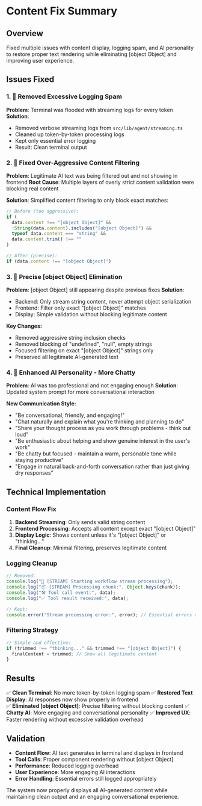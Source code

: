 # Content Fix Summary

## Overview
Fixed multiple issues with content display, logging spam, and AI personality to restore proper text rendering while eliminating [object Object] and improving user experience.

## Issues Fixed

### 1. 🔧 Removed Excessive Logging Spam
**Problem**: Terminal was flooded with streaming logs for every token
**Solution**: 
- Removed verbose streaming logs from `src/lib/agent/streaming.ts`
- Cleaned up token-by-token processing logs
- Kept only essential error logging
- Result: Clean terminal output

### 2. 📝 Fixed Over-Aggressive Content Filtering
**Problem**: Legitimate AI text was being filtered out and not showing in frontend
**Root Cause**: Multiple layers of overly strict content validation were blocking real content

**Solution**: Simplified content filtering to only block exact matches:
```typescript
// Before (too aggressive):
if (
  data.content !== "[object Object]" &&
  !String(data.content).includes("[object Object]") &&
  typeof data.content === "string" &&
  data.content.trim() !== ""
)

// After (precise):
if (data.content !== "[object Object]")
```

### 3. 🎯 Precise [object Object] Elimination
**Problem**: [object Object] still appearing despite previous fixes
**Solution**: 
- Backend: Only stream string content, never attempt object serialization
- Frontend: Filter only exact "[object Object]" matches
- Display: Simple validation without blocking legitimate content

**Key Changes:**
- Removed aggressive string inclusion checks
- Removed blocking of "undefined", "null", empty strings
- Focused filtering on exact "[object Object]" strings only
- Preserved all legitimate AI-generated text

### 4. 💬 Enhanced AI Personality - More Chatty
**Problem**: AI was too professional and not engaging enough
**Solution**: Updated system prompt for more conversational interaction

**New Communication Style:**
- "Be conversational, friendly, and engaging!"
- "Chat naturally and explain what you're thinking and planning to do"
- "Share your thought process as you work through problems - think out loud"
- "Be enthusiastic about helping and show genuine interest in the user's work"
- "Be chatty but focused - maintain a warm, personable tone while staying productive"
- "Engage in natural back-and-forth conversation rather than just giving dry responses"

## Technical Implementation

### Content Flow Fix
1. **Backend Streaming**: Only sends valid string content
2. **Frontend Processing**: Accepts all content except exact "[object Object]"
3. **Display Logic**: Shows content unless it's "[object Object]" or "thinking..."
4. **Final Cleanup**: Minimal filtering, preserves legitimate content

### Logging Cleanup
```typescript
// Removed:
console.log("🔄 [STREAM] Starting workflow stream processing");
console.log("📦 [STREAM] Processing chunk:", Object.keys(chunk));
console.log("🛠️ Tool call event:", data);
console.log("✅ Tool result received:", data);

// Kept:
console.error("Stream processing error:", error); // Essential errors only
```

### Filtering Strategy
```typescript
// Simple and effective:
if (trimmed !== "thinking..." && trimmed !== "[object Object]") {
  finalContent = trimmed; // Show all legitimate content
}
```

## Results

✅ **Clean Terminal**: No more token-by-token logging spam
✅ **Restored Text Display**: AI responses now show properly in frontend  
✅ **Eliminated [object Object]**: Precise filtering without blocking content
✅ **Chatty AI**: More engaging and conversational personality
✅ **Improved UX**: Faster rendering without excessive validation overhead

## Validation

- **Content Flow**: AI text generates in terminal and displays in frontend
- **Tool Calls**: Proper component rendering without [object Object]
- **Performance**: Reduced logging overhead
- **User Experience**: More engaging AI interactions
- **Error Handling**: Essential errors still logged appropriately

The system now properly displays all AI-generated content while maintaining clean output and an engaging conversational experience.